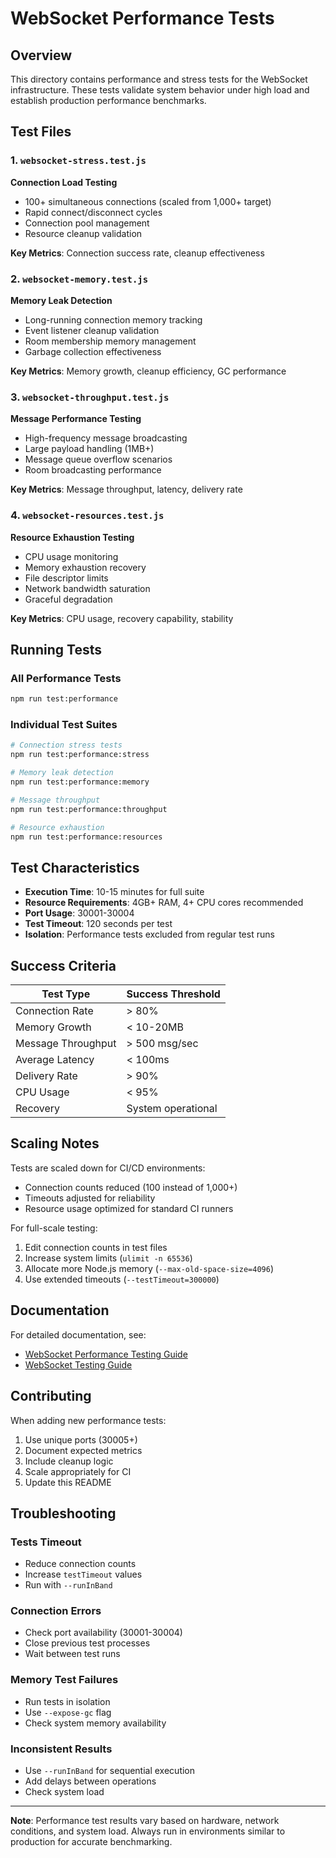# WebSocket Performance Tests

## Overview

This directory contains performance and stress tests for the WebSocket infrastructure. These tests validate system behavior under high load and establish production performance benchmarks.

## Test Files

### 1. `websocket-stress.test.js`
**Connection Load Testing**

- 100+ simultaneous connections (scaled from 1,000+ target)
- Rapid connect/disconnect cycles
- Connection pool management
- Resource cleanup validation

**Key Metrics**: Connection success rate, cleanup effectiveness

### 2. `websocket-memory.test.js`
**Memory Leak Detection**

- Long-running connection memory tracking
- Event listener cleanup validation
- Room membership memory management
- Garbage collection effectiveness

**Key Metrics**: Memory growth, cleanup efficiency, GC performance

### 3. `websocket-throughput.test.js`
**Message Performance Testing**

- High-frequency message broadcasting
- Large payload handling (1MB+)
- Message queue overflow scenarios
- Room broadcasting performance

**Key Metrics**: Message throughput, latency, delivery rate

### 4. `websocket-resources.test.js`
**Resource Exhaustion Testing**

- CPU usage monitoring
- Memory exhaustion recovery
- File descriptor limits
- Network bandwidth saturation
- Graceful degradation

**Key Metrics**: CPU usage, recovery capability, stability

## Running Tests

### All Performance Tests
```bash
npm run test:performance
```

### Individual Test Suites
```bash
# Connection stress tests
npm run test:performance:stress

# Memory leak detection
npm run test:performance:memory

# Message throughput
npm run test:performance:throughput

# Resource exhaustion
npm run test:performance:resources
```

## Test Characteristics

- **Execution Time**: 10-15 minutes for full suite
- **Resource Requirements**: 4GB+ RAM, 4+ CPU cores recommended
- **Port Usage**: 30001-30004
- **Test Timeout**: 120 seconds per test
- **Isolation**: Performance tests excluded from regular test runs

## Success Criteria

| Test Type | Success Threshold |
|-----------|------------------|
| Connection Rate | > 80% |
| Memory Growth | < 10-20MB |
| Message Throughput | > 500 msg/sec |
| Average Latency | < 100ms |
| Delivery Rate | > 90% |
| CPU Usage | < 95% |
| Recovery | System operational |

## Scaling Notes

Tests are scaled down for CI/CD environments:
- Connection counts reduced (100 instead of 1,000+)
- Timeouts adjusted for reliability
- Resource usage optimized for standard CI runners

For full-scale testing:
1. Edit connection counts in test files
2. Increase system limits (`ulimit -n 65536`)
3. Allocate more Node.js memory (`--max-old-space-size=4096`)
4. Use extended timeouts (`--testTimeout=300000`)

## Documentation

For detailed documentation, see:
- [WebSocket Performance Testing Guide](../../docs/websocket-performance.md)
- [WebSocket Testing Guide](../../docs/WEBSOCKET_TESTING.md)

## Contributing

When adding new performance tests:
1. Use unique ports (30005+)
2. Document expected metrics
3. Include cleanup logic
4. Scale appropriately for CI
5. Update this README

## Troubleshooting

### Tests Timeout
- Reduce connection counts
- Increase `testTimeout` values
- Run with `--runInBand`

### Connection Errors
- Check port availability (30001-30004)
- Close previous test processes
- Wait between test runs

### Memory Test Failures
- Run tests in isolation
- Use `--expose-gc` flag
- Check system memory availability

### Inconsistent Results
- Use `--runInBand` for sequential execution
- Add delays between operations
- Check system load

---

**Note**: Performance test results vary based on hardware, network conditions, and system load. Always run in environments similar to production for accurate benchmarking.
